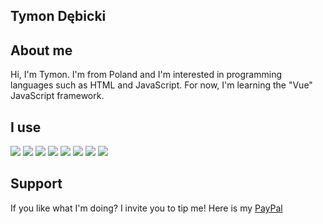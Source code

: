 ## Tymon Dębicki

## About me

Hi, I'm Tymon. I'm from Poland and I'm interested in programming languages such as HTML and JavaScript. For now, I'm learning the "Vue" JavaScript framework.

## I use

<a href="https://nodejs.org/" target="_blank" rel="nofollow noreferrer noopener"><img src="https://img.shields.io/badge/node.js%20-%2343853D.svg?&style=for-the-badge&logo=node.js&logoColor=white"/></a>
<a href="https://developer.mozilla.org/pl/docs/Web/JavaScript" target="_blank" rel="nofollow noreferrer noopener"><img src="https://img.shields.io/badge/javascript%20-%23323330.svg?&style=for-the-badge&logo=javascript&logoColor=%23F7DF1E"/></a>
<a href="https://vuejs.org/" target="_blank" rel="nofollow noreferrer noopener"><img src="https://img.shields.io/badge/vuejs%20-%2335495e.svg?&style=for-the-badge&logo=vue.js&logoColor=%234FC08D"/></a>
<a href="" target="_blank" rel="nofollow noreferrer noopener"><img src="https://img.shields.io/static/v1?message=Express.JS&style=for-the-badge&label=&logoColor=FFFFFF&color=FFFFFF&cacheSeconds=86400"></a>
<a href="https://git-scm.com" target="_blank" rel="nofollow noreferrer noopener"><img src="https://img.shields.io/static/v1?message=Git&style=for-the-badge&label=&logo=git&logoColor=FFF&color=ff8c00&cacheSeconds=86400" /></a>
<a href="https://github.com/" target="_blank" rel="nofollow noreferrer noopener"><img src="https://img.shields.io/static/v1?message=GitHub&style=for-the-badge&label=&logo=github&logoColor=FFFFFF&color=000000&cacheSeconds=86400" /></a>
<a href="https://code.visualstudio.com/" target="_blank" rel="nofollow noreferrer noopener"><img src="https://img.shields.io/static/v1?message=Visual%20Studio%20Code&style=for-the-badge&label=&logo=visual%20studio%20code&logoColor=FFFFFF&color=252526&cacheSeconds=86400" /></a>
<a href="https://discord.js.org/#/" target="_blank" rel="nofollow noreferrer noopener"><img src="https://img.shields.io/static/v1?message=Discord.JS&style=for-the-badge&label=&logo=discord&logoColor=ffffff&color=1d66db&cacheSeconds=86400" /></a>

## Support
If you like what I'm doing? I invite you to tip me! Here is my <a href="https://paypal.me/MondryDebo">PayPal</a>
